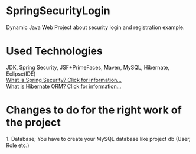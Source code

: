 # SpringSecurityLogin
Dynamic Java Web Project about security login and registration example.


<html>
<body>
<h1>Used Technologies</h1> 
JDK, Spring Security, JSF+PrimeFaces, Maven, MySQL, Hibernate, Eclipse(IDE)<br/>
<a href=https://projects.spring.io/spring-security/">What is Spring Security? Click for information...</a><br/>
<a href=http://hibernate.org/orm/">What is Hibernate ORM? Click for information...</a><br/>

<h1>Changes to do for the right work of the project</h1>
1. Database; You have to create your MySQL database like project db (User, Role etc.)
</body>
</html>
